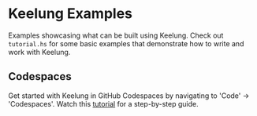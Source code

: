 # Keelung Examples
Examples showcasing what can be built using Keelung. Check out `tutorial.hs` for some basic examples that demonstrate how to write and work with Keelung.

## Codespaces
Get started with Keelung in GitHub Codespaces by navigating to 'Code' -> 'Codespaces'. Watch this [tutorial](https://youtu.be/TBrqyHZJfag) for a step-by-step guide.
